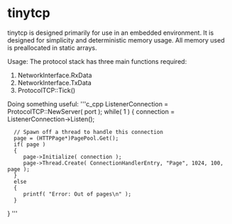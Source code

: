 # tinytcp
tinytcp is designed primarily for use in an embedded environment. It is designed for simplicity and deterministic memory usage.
All memory used is preallocated in static arrays.

Usage:
The protocol stack has three main functions required:
1) NetworkInterface.RxData
2) NetworkInterface.TxData
3) ProtocolTCP::Tick()

Doing something useful:
'''c_cpp
   ListenerConnection = ProtocolTCP::NewServer( port );
   while( 1 )
   {
      connection = ListenerConnection->Listen();

      // Spawn off a thread to handle this connection
      page = (HTTPPage*)PagePool.Get();
      if( page )
      {
         page->Initialize( connection );
         page->Thread.Create( ConnectionHandlerEntry, "Page", 1024, 100, page );
      }
      else
      {
         printf( "Error: Out of pages\n" );
      }
   }
'''